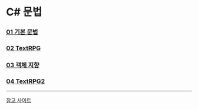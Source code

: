 # C# 문법

### [01 기본 문법](https://github.com/im-cherry/CSharp-Study/blob/main/01%20%EA%B8%B0%EB%B3%B8%20%EB%AC%B8%EB%B2%95.md)
### [02 TextRPG](https://github.com/im-cherry/CSharp-Study/blob/main/02%20TextRPG.md)
### [03 객체 지향](https://github.com/im-cherry/CSharp-Study/blob/main/03%20%EA%B0%9D%EC%B2%B4%20%EC%A7%80%ED%96%A5.md)
### [04 TextRPG2](https://github.com/im-cherry/CSharp-Study/blob/main/04%20TextRPG2.md)

---

[참고 사이트](https://im-cherry.tistory.com/category/C%23%EA%B3%BC%20%EC%9C%A0%EB%8B%88%ED%8B%B0%EB%A1%9C%20%EB%A7%8C%EB%93%9C%EB%8A%94%20MMORPG%20%EA%B2%8C%EC%9E%84%20%EA%B0%9C%EB%B0%9C%20%EC%8B%9C%EB%A6%AC%EC%A6%88/Part1%3A%20C%23%20%EA%B8%B0%EC%B4%88%20%ED%94%84%EB%A1%9C%EA%B7%B8%EB%9E%98%EB%B0%8D%20%EC%9E%85%EB%AC%B8)

